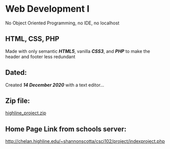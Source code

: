 # Web Development I
No Object Oriented Programming, no IDE, no localhost

## HTML, CSS, PHP
Made with only semantic ***HTML5***, vanilla ***CSS3***, and ***PHP*** to make the header and footer less redundant

## Dated: 
Created ***14 December 2020*** with a text editor...

## Zip file:
[highline_project.zip](https://github.com/shannonscotta/first-website/files/8195910/highline_project.zip)

## Home Page Link from schools server:
http://chelan.highline.edu/~shannonscotta/csci102/project/indexproject.php


<!-- Contact Page:
http://chelan.highline.edu/~shannonscotta/csci102/project/contactproject.php -->

<!-- Image Map:
http://chelan.highline.edu/~shannonscotta/csci102/project/locationproject.php -->

<!-- Table Page:
http://chelan.highline.edu/~shannonscotta/csci102/project/financeproject.php -->

<!-- Widget Page: (Widgets are on the footer of every page)
http://chelan.highline.edu/~shannonscotta/csci102/project/mediaproject.php -->


<!-- URL of Zip File as back up:
http://chelan.highline.edu/~shannonscotta/csci102/projectzip/shannonscott.zip -->
